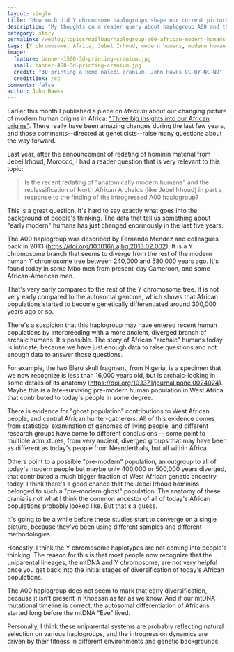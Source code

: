 ```yaml
---
layout: single
title: "How much did Y chromosome haplogroups shape our current picture of early modern humans?"
description: "My thoughts on a reader query about haplogroup A00 and the changing landscape of African origins."
category: story
permalink: /weblog/topics/mailbag/haplogroup-a00-african-modern-humans-2019.html
tags: [Y chromosome, Africa, Jebel Irhoud, modern humans, modern human origins]
image:
  feature: banner-1500-3d-printing-cranium.jpg
  small: banner-450-3d-printing-cranium.jpg
  credit: "3D printing a Homo naledi cranium. John Hawks CC-BY-NC-ND"
  creditlink: /cc
comments: false
author: John Hawks
---
```


Earlier this month I published a piece on <em>Medium</em> about our changing picture of modern human origins in Africa: <a href="https://medium.com/@johnhawks/three-big-insights-into-our-african-origins-3fa01eb5f03">"Three big insights into our African origins"</a>. There really have been amazing changes during the last few years, and those comments--directed at geneticists--raise many questions about the way forward.

Last year, after the announcement of redating of hominin material from Jebel Irhoud, Morocco, I had a reader question that is very relevant to this topic:

<blockquote>Is the recent redating of "anatomically modern humans" and the reclassification of North African Archaics (like Jebel Irhoud) in part a response to the finding of the introgressed A00 haplogroup?</blockquote>

This is a great question. It's hard to say exactly what goes into the background of people's thinking. The data that tell us something about "early modern" humans has just changed enormously in the last five years.

The A00 haplogroup was described by Fernando Mendez and colleagues back in 2013 (https://doi.org/10.1016/j.ajhg.2013.02.002). It is a Y chromosome branch that seems to diverge from the rest of the modern human Y chromosome tree between 240,000 and 580,000 years ago. It's found today in some Mbo men from present-day Cameroon, and some African-American men.

That's very early compared to the rest of the Y chromosome tree. It is not very early compared to the autosomal genome, which shows that African populations started to become genetically differentiated around 300,000 years ago or so.

There's a suspicion that this haplogroup may have entered recent human populations by interbreeding with a more ancient, diverged branch of archaic humans. It's possible. The story of African "archaic" humans today is intricate, because we have just enough data to raise questions and not enough data to answer those questions.

For example, the Iwo Eleru skull fragment, from Nigeria, is a specimen that we now recognize is less than 16,000 years old, but is archaic-looking in some details of its anatomy (https://doi.org/10.1371/journal.pone.0024024). Maybe this is a late-surviving pre-modern human population in West Africa that contributed to today's people in some degree.

There is evidence for "ghost population" contributions to West African people, and central African hunter-gatherers. All of this evidence comes from statistical examination of genomes of living people, and different research groups have come to different conclusions -- some point to multiple admixtures, from very ancient, diverged groups that may have been as different as today's people from Neanderthals, but all within Africa.

Others point to a possible "pre-modern" population, an outgroup to all of today's modern people but maybe only 400,000 or 500,000 years diverged, that contributed a much bigger fraction of West African genetic ancestry today. I think there's a good chance that the Jebel Irhoud hominins belonged to such a "pre-modern ghost" population. The anatomy of these crania is not what I think the common ancestor of all of today's African populations probably looked like. But that's a guess.

It's going to be a while before these studies start to converge on a single picture, because they've been using different samples and different methodologies.

Honestly, I think the Y chromosome haplotypes are not coming into people's thinking. The reason for this is that most people now recognize that the uniparental lineages, the mtDNA and Y chromosome, are not very helpful once you get back into the initial stages of diversification of today's African populations.

The A00 haplogroup does not seem to mark that early diversification, because it isn't present in Khoesan as far as we know. And if our mtDNA mutational timeline is correct, the autosomal differentiation of Africans started long before the mtDNA "Eve" lived.

Personally, I think these uniparental systems are probably reflecting natural selection on various haplogroups, and the introgression dynamics are driven by their fitness in different environments and genetic backgrounds.


